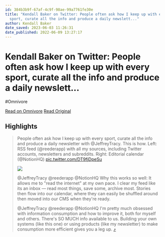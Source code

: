 ```yaml
---
id: 384b3b9f-67af-4c9f-98ae-99a7761fe30e
title: "Kendall Baker on Twitter: People often ask how I keep up with every
  sport, curate all the info and produce a daily newslett..."
author: Kendall Baker
date_saved: 2023-06-03 11:26:31
date_published: 2022-06-09 13:27:17
---
```


# Kendall Baker on Twitter: People often ask how I keep up with every sport, curate all the info and produce a daily newslett...
#Omnivore

[Read on Omnivore](https://omnivore.app/me/https-twitter-com-kendallbaker-status-1534950272849612800-s-20-18881dde83b)
[Read Original](https://twitter.com/kendallbaker/status/1534950272849612800?s=20)

## Highlights

> People often ask how I keep up with every sport, curate all the info and produce a daily newsletter with @JeffreyTracy. This is how. Left: RSS feed (@reederapp) with all my sources, including Twitter accounts, newsletters and subreddits. Right: Editorial calendar (@NotionHQ) [pic.twitter.com/DT9fjDpeSu](https://twitter.com/kendallbaker/status/1534950272849612800/photo/1)
> 
> [ ![](https://proxy-prod.omnivore-image-cache.app/0x0,scmkoiK4kpML1OWWgb54UXO1DjxdrvfUL8j6F1BaDA-Q/https://pbs.twimg.com/media/FU08bKmWUAItCYl.jpg) ](https://pbs.twimg.com/media/FU08bKmWUAItCYl.jpg)
> 
> @JeffreyTracy @reederapp @NotionHQ Why this works so well: It allows me to "read the internet" at my own pace. I clear my feed like its an inbox — read most things, save some, archive most. Stories then flow into our calendar, where they can easily be shuffled around then moved into our CMS when they're ready.
> 
> @JeffreyTracy @reederapp @NotionHQ I'm pretty much obsessed with information consumption and how to improve it, both for myself and others. There's SO MUCH info available to us. Building your own systems (like this one) or using products (like my newsletter) to make consumption more efficient gives you a leg up. [⤴️](https://omnivore.app/me/https-twitter-com-kendallbaker-status-1534950272849612800-s-20-18881dde83b#51871903-8b2f-423d-af56-b1556a45bb42) 

